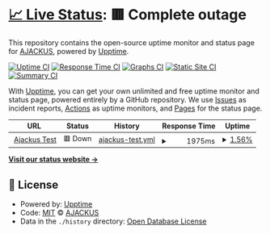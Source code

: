 # [📈 Live Status](https://ajackus.github.io/upptime-monitor): <!--live status--> **🟥 Complete outage**

This repository contains the open-source uptime monitor and status page for [AJACKUS](ajackus.com), powered by [Upptime](https://github.com/upptime/upptime).

[![Uptime CI](https://github.com/ajackus/upptime-monitor/workflows/Uptime%20CI/badge.svg)](https://github.com/ajackus/upptime-monitor/actions?query=workflow%3A%22Uptime+CI%22)
[![Response Time CI](https://github.com/ajackus/upptime-monitor/workflows/Response%20Time%20CI/badge.svg)](https://github.com/ajackus/upptime-monitor/actions?query=workflow%3A%22Response+Time+CI%22)
[![Graphs CI](https://github.com/ajackus/upptime-monitor/workflows/Graphs%20CI/badge.svg)](https://github.com/ajackus/upptime-monitor/actions?query=workflow%3A%22Graphs+CI%22)
[![Static Site CI](https://github.com/ajackus/upptime-monitor/workflows/Static%20Site%20CI/badge.svg)](https://github.com/ajackus/upptime-monitor/actions?query=workflow%3A%22Static+Site+CI%22)
[![Summary CI](https://github.com/ajackus/upptime-monitor/workflows/Summary%20CI/badge.svg)](https://github.com/ajackus/upptime-monitor/actions?query=workflow%3A%22Summary+CI%22)

With [Upptime](https://upptime.js.org), you can get your own unlimited and free uptime monitor and status page, powered entirely by a GitHub repository. We use [Issues](https://github.com/ajackus/upptime-monitor/issues) as incident reports, [Actions](https://github.com/ajackus/upptime-monitor/actions) as uptime monitors, and [Pages](https://ajackus.github.io/upptime-monitor) for the status page.

<!--start: status pages-->
<!-- This summary is generated by Upptime (https://github.com/upptime/upptime) -->
<!-- Do not edit this manually, your changes will be overwritten -->
<!-- prettier-ignore -->
| URL | Status | History | Response Time | Uptime |
| --- | ------ | ------- | ------------- | ------ |
| <img alt="" src="https://favicons.githubusercontent.com/ajackus.com" height="13"> [Ajackus Test](https://ajackus.com) | 🟥 Down | [ajackus-test.yml](https://github.com/ajackus/upptime-monitor/commits/HEAD/history/ajackus-test.yml) | <details><summary><img alt="Response time graph" src="./graphs/ajackus-test/response-time-week.png" height="20"> 1975ms</summary><br><a href="https://ajackus.github.io/upptime-monitor/history/ajackus-test"><img alt="Response time 1975" src="https://img.shields.io/endpoint?url=https%3A%2F%2Fraw.githubusercontent.com%2Fajackus%2Fupptime-monitor%2FHEAD%2Fapi%2Fajackus-test%2Fresponse-time.json"></a><br><a href="https://ajackus.github.io/upptime-monitor/history/ajackus-test"><img alt="24-hour response time 1975" src="https://img.shields.io/endpoint?url=https%3A%2F%2Fraw.githubusercontent.com%2Fajackus%2Fupptime-monitor%2FHEAD%2Fapi%2Fajackus-test%2Fresponse-time-day.json"></a><br><a href="https://ajackus.github.io/upptime-monitor/history/ajackus-test"><img alt="7-day response time 1975" src="https://img.shields.io/endpoint?url=https%3A%2F%2Fraw.githubusercontent.com%2Fajackus%2Fupptime-monitor%2FHEAD%2Fapi%2Fajackus-test%2Fresponse-time-week.json"></a><br><a href="https://ajackus.github.io/upptime-monitor/history/ajackus-test"><img alt="30-day response time 1975" src="https://img.shields.io/endpoint?url=https%3A%2F%2Fraw.githubusercontent.com%2Fajackus%2Fupptime-monitor%2FHEAD%2Fapi%2Fajackus-test%2Fresponse-time-month.json"></a><br><a href="https://ajackus.github.io/upptime-monitor/history/ajackus-test"><img alt="1-year response time 1975" src="https://img.shields.io/endpoint?url=https%3A%2F%2Fraw.githubusercontent.com%2Fajackus%2Fupptime-monitor%2FHEAD%2Fapi%2Fajackus-test%2Fresponse-time-year.json"></a></details> | <details><summary><a href="https://ajackus.github.io/upptime-monitor/history/ajackus-test">1.56%</a></summary><a href="https://ajackus.github.io/upptime-monitor/history/ajackus-test"><img alt="All-time uptime 1.56%" src="https://img.shields.io/endpoint?url=https%3A%2F%2Fraw.githubusercontent.com%2Fajackus%2Fupptime-monitor%2FHEAD%2Fapi%2Fajackus-test%2Fuptime.json"></a><br><a href="https://ajackus.github.io/upptime-monitor/history/ajackus-test"><img alt="24-hour uptime 1.56%" src="https://img.shields.io/endpoint?url=https%3A%2F%2Fraw.githubusercontent.com%2Fajackus%2Fupptime-monitor%2FHEAD%2Fapi%2Fajackus-test%2Fuptime-day.json"></a><br><a href="https://ajackus.github.io/upptime-monitor/history/ajackus-test"><img alt="7-day uptime 1.56%" src="https://img.shields.io/endpoint?url=https%3A%2F%2Fraw.githubusercontent.com%2Fajackus%2Fupptime-monitor%2FHEAD%2Fapi%2Fajackus-test%2Fuptime-week.json"></a><br><a href="https://ajackus.github.io/upptime-monitor/history/ajackus-test"><img alt="30-day uptime 1.56%" src="https://img.shields.io/endpoint?url=https%3A%2F%2Fraw.githubusercontent.com%2Fajackus%2Fupptime-monitor%2FHEAD%2Fapi%2Fajackus-test%2Fuptime-month.json"></a><br><a href="https://ajackus.github.io/upptime-monitor/history/ajackus-test"><img alt="1-year uptime 1.56%" src="https://img.shields.io/endpoint?url=https%3A%2F%2Fraw.githubusercontent.com%2Fajackus%2Fupptime-monitor%2FHEAD%2Fapi%2Fajackus-test%2Fuptime-year.json"></a></details>

<!--end: status pages-->

[**Visit our status website →**](https://ajackus.github.io/upptime-monitor)

## 📄 License

- Powered by: [Upptime](https://github.com/upptime/upptime)
- Code: [MIT](./LICENSE) © [AJACKUS](ajackus.com)
- Data in the `./history` directory: [Open Database License](https://opendatacommons.org/licenses/odbl/1-0/)
